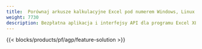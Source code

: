 ```yaml
---
title:  Porównaj arkusze kalkulacyjne Excel pod numerem Windows, Linux i macOS
weight: 7730
description: Bezpłatna aplikacja i interfejsy API dla programu Excel XLS, XLSX, CSV, TSV, ODS, SXC i FODS porównanie plików
---
```

{{< blocks/products/pf/agp/feature-solution >}} 

